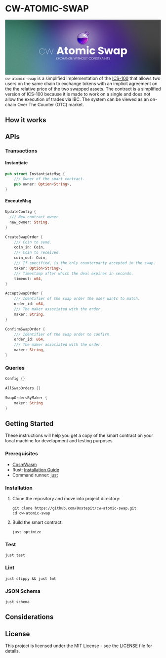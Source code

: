 # CW-ATOMIC-SWAP

![image](./assets/cw-atomic-swap.png)
`cw-atomic-swap` is a simplified implementation of the [ICS-100](https://github.com/cosmos/ibc/tree/main/spec/app/ics-100-atomic-swap) that
allows two users on the same chain to exchange tokens with an implicit agreement on the the relative price of the two swapped assets.
The contract is a simplified version of ICS-100 because it is made to work on a single and does not allow the execution of trades via IBC. The
system can be viewed as an on-chain Over The Counter (OTC) market.


## How it works


## APIs

### Transactions

#### Instantiate

```rust
pub struct InstantiateMsg {
    /// Owner of the smart contract.
    pub owner: Option<String>,
}
```

#### ExecuteMsg

```rust
UpdateConfig {
  /// New contract owner.
  new_owner: String,
}
```

```rust
CreateSwapOrder {
    /// Coin to send.
    coin_in: Coin,
    /// Coin to received.
    coin_out: Coin,
    /// If specified, is the only counterparty accepted in the swap.
    taker: Option<String>,
    /// Timestamp after which the deal expires in seconds.
    timeout: u64,
}
```

```rust
AcceptSwapOrder {
    /// Identifier of the swap order the user wants to match.
    order_id: u64,
    /// The maker associated with the order.
    maker: String,
}
```

```rust
ConfirmSwapOrder {
    /// Identifier of the swap order to confirm.
    order_id: u64,
    /// The maker associated with the order.
    maker: String,
}
```

### Queries

```rust
Config {}
```

```rust
AllSwapOrders {}
```

```rust
SwapOrdersByMaker {
    maker: String
}
```

## Getting Started

These instructions will help you get a copy of the smart contract on your local machine for development and testing purposes.

### Prerequisites

- [CosmWasm](https://github.com/CosmWasm/cosmwasm)
- Rust: [Installation Guide](https://www.rust-lang.org/tools/install)
- Command runner: [just](https://github.com/casey/just)

### Installation

1. Clone the repository and move into project directory:

    ```shell
    git clone https://github.com/0xstepit/cw-atomic-swap.git
    cd cw-atomic-swap
    ```

2. Build the smart contract:

    ```shell
    just optimize
    ```

### Test

```shell
just test
```

### Lint

```shell
just clippy && just fmt
```

### JSON Schema

```shell
just schema
```

## Considerations

## License

This project is licensed under the MIT License - see the LICENSE file for details.
